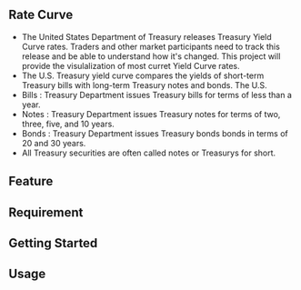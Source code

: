 ## Rate Curve
* The United States Department of Treasury releases Treasury Yield Curve rates. Traders and other market participants need to track this release and be able to understand how it's changed. This project will provide the visulalization of most curret Yield Curve rates.
*  The U.S. Treasury yield curve compares the yields of short-term Treasury bills with long-term Treasury notes and bonds. The U.S. 
*  Bills : Treasury Department issues Treasury bills for terms of less than a year.
*  Notes : Treasury Department issues Treasury notes for terms of two, three, five, and 10 years.
*  Bonds :  Treasury Department issues Treasury bonds  bonds in terms of 20 and 30 years.
*   All Treasury securities are often called notes or Treasurys for short.
## Feature 
## Requirement
## Getting Started
## Usage

